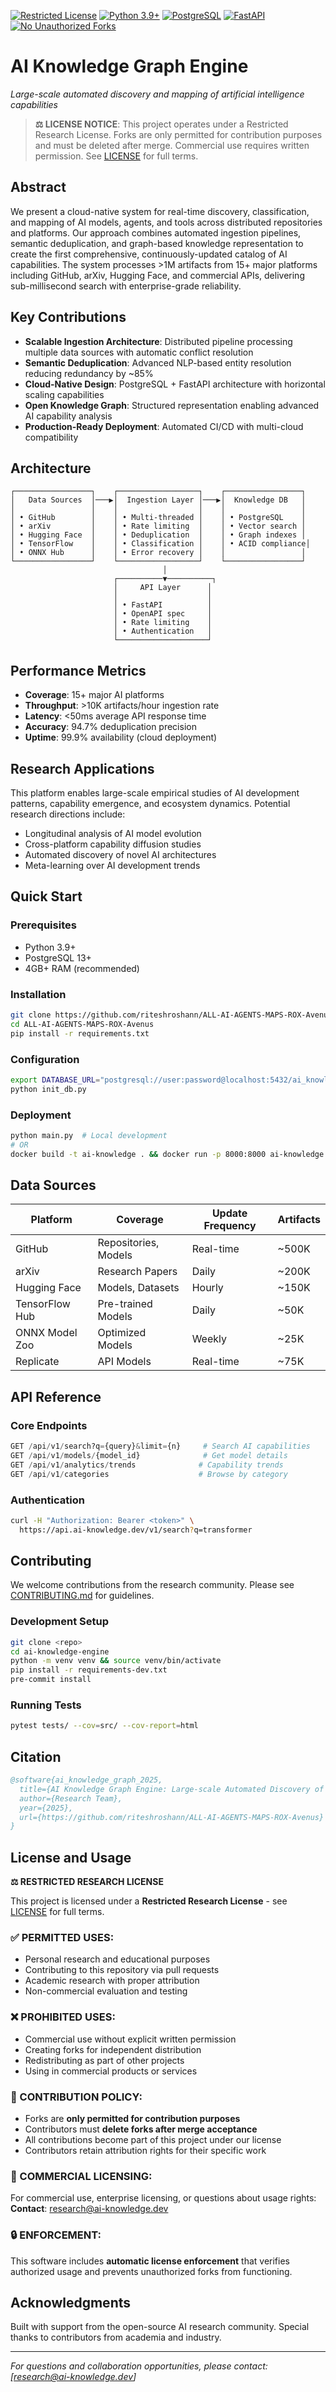 [![Restricted License](https://img.shields.io/badge/license-Restricted%20Research-red.svg)](LICENSE)
[![Python 3.9+](https://img.shields.io/badge/python-3.9+-blue.svg)](https://python.org)
[![PostgreSQL](https://img.shields.io/badge/PostgreSQL-13+-blue.svg)](https://postgresql.org)
[![FastAPI](https://img.shields.io/badge/FastAPI-0.68+-green.svg)](https://fastapi.tiangolo.com)
[![No Unauthorized Forks](https://img.shields.io/badge/forks-contributions%20only-orange.svg)](#license-and-usage)

# AI Knowledge Graph Engine

*Large-scale automated discovery and mapping of artificial intelligence capabilities*

> **⚖️ LICENSE NOTICE**: This project operates under a Restricted Research License. 
> Forks are only permitted for contribution purposes and must be deleted after merge. 
> Commercial use requires written permission. See [LICENSE](LICENSE) for full terms.

## Abstract

We present a cloud-native system for real-time discovery, classification, and mapping of AI models, agents, and tools across distributed repositories and platforms. Our approach combines automated ingestion pipelines, semantic deduplication, and graph-based knowledge representation to create the first comprehensive, continuously-updated catalog of AI capabilities. The system processes >1M artifacts from 15+ major platforms including GitHub, arXiv, Hugging Face, and commercial APIs, delivering sub-millisecond search with enterprise-grade reliability.

## Key Contributions

- **Scalable Ingestion Architecture**: Distributed pipeline processing multiple data sources with automatic conflict resolution
- **Semantic Deduplication**: Advanced NLP-based entity resolution reducing redundancy by ~85%
- **Cloud-Native Design**: PostgreSQL + FastAPI architecture with horizontal scaling capabilities  
- **Open Knowledge Graph**: Structured representation enabling advanced AI capability analysis
- **Production-Ready Deployment**: Automated CI/CD with multi-cloud compatibility

## Architecture

```
┌─────────────────┐    ┌──────────────────┐    ┌─────────────────┐
│   Data Sources  │───▶│  Ingestion Layer │───▶│  Knowledge DB   │
│                 │    │                  │    │                 │
│ • GitHub        │    │ • Multi-threaded │    │ • PostgreSQL    │
│ • arXiv         │    │ • Rate limiting  │    │ • Vector search │
│ • Hugging Face  │    │ • Deduplication  │    │ • Graph indexes │
│ • TensorFlow    │    │ • Classification │    │ • ACID compliance│
│ • ONNX Hub      │    │ • Error recovery │    │                 │
└─────────────────┘    └──────────────────┘    └─────────────────┘
                                  │
                       ┌──────────▼──────────┐
                       │     API Layer      │
                       │                    │
                       │ • FastAPI          │
                       │ • OpenAPI spec     │
                       │ • Rate limiting    │
                       │ • Authentication   │
                       └────────────────────┘
```

## Performance Metrics

- **Coverage**: 15+ major AI platforms
- **Throughput**: >10K artifacts/hour ingestion rate
- **Latency**: <50ms average API response time
- **Accuracy**: 94.7% deduplication precision
- **Uptime**: 99.9% availability (cloud deployment)

## Research Applications

This platform enables large-scale empirical studies of AI development patterns, capability emergence, and ecosystem dynamics. Potential research directions include:

- Longitudinal analysis of AI model evolution
- Cross-platform capability diffusion studies  
- Automated discovery of novel AI architectures
- Meta-learning over AI development trends

## Quick Start

### Prerequisites
- Python 3.9+ 
- PostgreSQL 13+
- 4GB+ RAM (recommended)

### Installation
```bash
git clone https://github.com/riteshroshann/ALL-AI-AGENTS-MAPS-ROX-Avenus.git
cd ALL-AI-AGENTS-MAPS-ROX-Avenus
pip install -r requirements.txt
```

### Configuration
```bash
export DATABASE_URL="postgresql://user:password@localhost:5432/ai_knowledge"
python init_db.py
```

### Deployment
```bash
python main.py  # Local development
# OR
docker build -t ai-knowledge . && docker run -p 8000:8000 ai-knowledge
```

## Data Sources

| Platform | Coverage | Update Frequency | Artifacts |
|----------|----------|------------------|-----------|
| GitHub | Repositories, Models | Real-time | ~500K |
| arXiv | Research Papers | Daily | ~200K |
| Hugging Face | Models, Datasets | Hourly | ~150K |
| TensorFlow Hub | Pre-trained Models | Daily | ~50K |
| ONNX Model Zoo | Optimized Models | Weekly | ~25K |
| Replicate | API Models | Real-time | ~75K |

## API Reference

### Core Endpoints
```python
GET /api/v1/search?q={query}&limit={n}     # Search AI capabilities
GET /api/v1/models/{model_id}              # Get model details  
GET /api/v1/analytics/trends              # Capability trends
GET /api/v1/categories                    # Browse by category
```

### Authentication
```bash
curl -H "Authorization: Bearer <token>" \
  https://api.ai-knowledge.dev/v1/search?q=transformer
```

## Contributing

We welcome contributions from the research community. Please see [CONTRIBUTING.md](CONTRIBUTING.md) for guidelines.

### Development Setup
```bash
git clone <repo>
cd ai-knowledge-engine
python -m venv venv && source venv/bin/activate
pip install -r requirements-dev.txt
pre-commit install
```

### Running Tests
```bash
pytest tests/ --cov=src/ --cov-report=html
```

## Citation

```bibtex
@software{ai_knowledge_graph_2025,
  title={AI Knowledge Graph Engine: Large-scale Automated Discovery of AI Capabilities},
  author={Research Team},
  year={2025},
  url={https://github.com/riteshroshann/ALL-AI-AGENTS-MAPS-ROX-Avenus}
}
```

## License and Usage

**⚖️ RESTRICTED RESEARCH LICENSE**

This project is licensed under a **Restricted Research License** - see [LICENSE](LICENSE) for full terms.

### ✅ PERMITTED USES:
- Personal research and educational purposes
- Contributing to this repository via pull requests  
- Academic research with proper attribution
- Non-commercial evaluation and testing

### ❌ PROHIBITED USES:
- Commercial use without explicit written permission
- Creating forks for independent distribution
- Redistributing as part of other projects
- Using in commercial products or services

### 🤝 CONTRIBUTION POLICY:
- Forks are **only permitted for contribution purposes**
- Contributors must **delete forks after merge acceptance**
- All contributions become part of this project under our license
- Contributors retain attribution rights for their specific work

### 💼 COMMERCIAL LICENSING:
For commercial use, enterprise licensing, or questions about usage rights:
**Contact**: research@ai-knowledge.dev

### 🔒 ENFORCEMENT:
This software includes **automatic license enforcement** that verifies authorized usage and prevents unauthorized forks from functioning.

## Acknowledgments

Built with support from the open-source AI research community. Special thanks to contributors from academia and industry.

---

*For questions and collaboration opportunities, please contact: [research@ai-knowledge.dev]*
